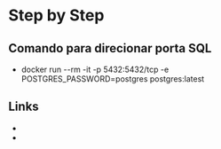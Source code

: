 # Step by Step

## Comando para direcionar porta SQL

* docker run --rm -it  -p 5432:5432/tcp -e POSTGRES_PASSWORD=postgres postgres:latest

## Links

* [](https://www.baeldung.com/linux/assign-port-docker-container)
* [](https://stackoverflow.com/a/49165016/15983213)
